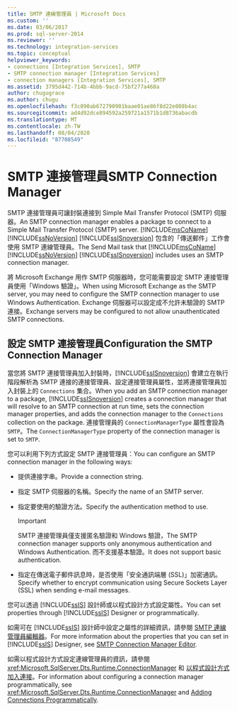 ```yaml
---
title: SMTP 連線管理員 | Microsoft Docs
ms.custom: ''
ms.date: 03/06/2017
ms.prod: sql-server-2014
ms.reviewer: ''
ms.technology: integration-services
ms.topic: conceptual
helpviewer_keywords:
- connections [Integration Services], SMTP
- SMTP connection manager [Integration Services]
- connection managers [Integration Services], SMTP
ms.assetid: 3795d442-714b-4bbb-9acd-75bf277a468a
author: chugugrace
ms.author: chugu
ms.openlocfilehash: f3c090ab672790901baae01ae86f8d22e008b4ac
ms.sourcegitcommit: ad4d92dce894592a259721a1571b1d8736abacdb
ms.translationtype: MT
ms.contentlocale: zh-TW
ms.lasthandoff: 08/04/2020
ms.locfileid: "87708549"
---
```

# <a name="smtp-connection-manager"></a><span data-ttu-id="a1d3c-102">SMTP 連接管理員</span><span class="sxs-lookup"><span data-stu-id="a1d3c-102">SMTP Connection Manager</span></span>
  <span data-ttu-id="a1d3c-103">SMTP 連接管理員可讓封裝連接到 Simple Mail Transfer Protocol (SMTP) 伺服器。</span><span class="sxs-lookup"><span data-stu-id="a1d3c-103">An SMTP connection manager enables a package to connect to a Simple Mail Transfer Protocol (SMTP) server.</span></span> <span data-ttu-id="a1d3c-104">[!INCLUDE[msCoName](../../includes/msconame-md.md)] [!INCLUDE[ssNoVersion](../../includes/ssnoversion-md.md)] [!INCLUDE[ssISnoversion](../../includes/ssisnoversion-md.md)] 包含的「傳送郵件」工作會使用 SMTP 連線管理員。</span><span class="sxs-lookup"><span data-stu-id="a1d3c-104">The Send Mail task that [!INCLUDE[msCoName](../../includes/msconame-md.md)] [!INCLUDE[ssNoVersion](../../includes/ssnoversion-md.md)] [!INCLUDE[ssISnoversion](../../includes/ssisnoversion-md.md)] includes uses an SMTP connection manager.</span></span>  
  
 <span data-ttu-id="a1d3c-105">將 Microsoft Exchange 用作 SMTP 伺服器時，您可能需要設定 SMTP 連接管理員使用「Windows 驗證」。</span><span class="sxs-lookup"><span data-stu-id="a1d3c-105">When using Microsoft Exchange as the SMTP server, you may need to configure the SMTP connection manager to use Windows Authentication.</span></span> <span data-ttu-id="a1d3c-106">Exchange 伺服器可以設定成不允許未驗證的 SMTP 連接。</span><span class="sxs-lookup"><span data-stu-id="a1d3c-106">Exchange servers may be configured to not allow unauthenticated SMTP connections.</span></span>  
  
## <a name="configuration-the-smtp-connection-manager"></a><span data-ttu-id="a1d3c-107">設定 SMTP 連接管理員</span><span class="sxs-lookup"><span data-stu-id="a1d3c-107">Configuration the SMTP Connection Manager</span></span>  
 <span data-ttu-id="a1d3c-108">當您將 SMTP 連接管理員加入封裝時，[!INCLUDE[ssISnoversion](../../includes/ssisnoversion-md.md)] 會建立在執行階段解析為 SMTP 連接的連接管理員、設定連接管理員屬性，並將連接管理員加入封裝上的 `Connections` 集合。</span><span class="sxs-lookup"><span data-stu-id="a1d3c-108">When you add an SMTP connection manager to a package, [!INCLUDE[ssISnoversion](../../includes/ssisnoversion-md.md)] creates a connection manager that will resolve to an SMTP connection at run time, sets the connection manager properties, and adds the connection manager to the `Connections` collection on the package.</span></span> <span data-ttu-id="a1d3c-109">連接管理員的 `ConnectionManagerType` 屬性會設為 `SMTP`。</span><span class="sxs-lookup"><span data-stu-id="a1d3c-109">The `ConnectionManagerType` property of the connection manager is set to `SMTP`.</span></span>  
  
 <span data-ttu-id="a1d3c-110">您可以利用下列方式設定 SMTP 連接管理員：</span><span class="sxs-lookup"><span data-stu-id="a1d3c-110">You can configure an SMTP connection manager in the following ways:</span></span>  
  
-   <span data-ttu-id="a1d3c-111">提供連接字串。</span><span class="sxs-lookup"><span data-stu-id="a1d3c-111">Provide a connection string.</span></span>  
  
-   <span data-ttu-id="a1d3c-112">指定 SMTP 伺服器的名稱。</span><span class="sxs-lookup"><span data-stu-id="a1d3c-112">Specify the name of an SMTP server.</span></span>  
  
-   <span data-ttu-id="a1d3c-113">指定要使用的驗證方法。</span><span class="sxs-lookup"><span data-stu-id="a1d3c-113">Specify the authentication method to use.</span></span>  
  
    > [!IMPORTANT]  
    >  <span data-ttu-id="a1d3c-114">SMTP 連接管理員僅支援匿名驗證和 Windows 驗證，</span><span class="sxs-lookup"><span data-stu-id="a1d3c-114">The SMTP connection manager supports only anonymous authentication and Windows Authentication.</span></span> <span data-ttu-id="a1d3c-115">而不支援基本驗證。</span><span class="sxs-lookup"><span data-stu-id="a1d3c-115">It does not support basic authentication.</span></span>  
  
-   <span data-ttu-id="a1d3c-116">指定在傳送電子郵件訊息時，是否使用「安全通訊端層 (SSL)」加密通訊。</span><span class="sxs-lookup"><span data-stu-id="a1d3c-116">Specify whether to encrypt communication using Secure Sockets Layer (SSL) when sending e-mail messages.</span></span>  
  
 <span data-ttu-id="a1d3c-117">您可以透過 [!INCLUDE[ssIS](../../includes/ssis-md.md)] 設計師或以程式設計方式設定屬性。</span><span class="sxs-lookup"><span data-stu-id="a1d3c-117">You can set properties through [!INCLUDE[ssIS](../../includes/ssis-md.md)] Designer or programmatically.</span></span>  
  
 <span data-ttu-id="a1d3c-118">如需可在 [!INCLUDE[ssIS](../../includes/ssis-md.md)] 設計師中設定之屬性的詳細資訊，請參閱 [SMTP 連線管理員編輯器](../smtp-connection-manager-editor.md)。</span><span class="sxs-lookup"><span data-stu-id="a1d3c-118">For more information about the properties that you can set in [!INCLUDE[ssIS](../../includes/ssis-md.md)] Designer, see [SMTP Connection Manager Editor](../smtp-connection-manager-editor.md).</span></span>  
  
 <span data-ttu-id="a1d3c-119">如需以程式設計方式設定連線管理員的資訊，請參閱 <xref:Microsoft.SqlServer.Dts.Runtime.ConnectionManager> 和 [以程式設計方式加入連接](../building-packages-programmatically/adding-connections-programmatically.md)。</span><span class="sxs-lookup"><span data-stu-id="a1d3c-119">For information about configuring a connection manager programmatically, see <xref:Microsoft.SqlServer.Dts.Runtime.ConnectionManager> and [Adding Connections Programmatically](../building-packages-programmatically/adding-connections-programmatically.md).</span></span>  
  
  

